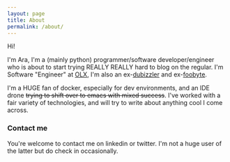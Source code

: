```yaml
---
layout: page
title: About
permalink: /about/
---
```


Hi!

I'm Ara, I'm a (mainly python) programmer/software developer/engineer who is about to start trying REALLY REALLY hard to blog on the regular. I'm Software "Engineer" at [OLX](https://tech.olx.com/), I'm also an ex-[dubizzler](https://www.dubizzle.com) and ex-[foobyte](http://foo.mobi).

I'm a HUGE fan of docker, especially for dev environments, and an IDE drone ~~trying to shift over to emacs with mixed success~~. I've worked with a fair variety of technologies, and will try to write about anything cool I come across.

### Contact me
You're welcome to contact me on linkedin or twitter. I'm not a huge user of the latter but do check in occasionally.
